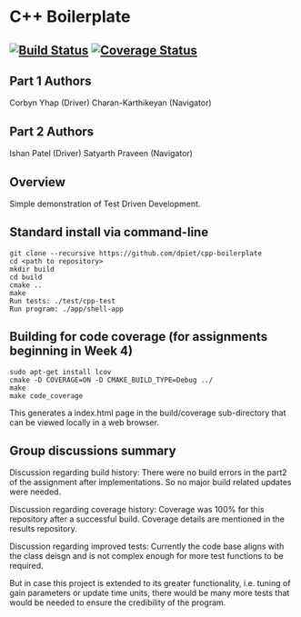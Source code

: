 # C++ Boilerplate
[![Build Status](https://travis-ci.org/cyhap/cpp-boilerplate.svg?branch=master)](https://travis-ci.org/Ip-umd/cpp-boilerplate)
[![Coverage Status](https://coveralls.io/repos/github/cyhap/cpp-boilerplate/badge.svg?branch=master)](https://coveralls.io/github/cyhap/cpp-boilerplate?branch=master)
---

## Part 1 Authors
Corbyn Yhap (Driver)
Charan-Karthikeyan (Navigator)

## Part 2 Authors
Ishan Patel (Driver)
Satyarth Praveen (Navigator)

## Overview

Simple demonstration of Test Driven Development.

## Standard install via command-line
```
git clone --recursive https://github.com/dpiet/cpp-boilerplate
cd <path to repository>
mkdir build
cd build
cmake ..
make
Run tests: ./test/cpp-test
Run program: ./app/shell-app
```

## Building for code coverage (for assignments beginning in Week 4)
```
sudo apt-get install lcov
cmake -D COVERAGE=ON -D CMAKE_BUILD_TYPE=Debug ../
make
make code_coverage
```
This generates a index.html page in the build/coverage sub-directory that can be viewed locally in a web browser.

## Group discussions summary
Discussion regarding build history:
There were no build errors in the part2 of the assignment after implementations.
So no major build related updates were needed.

Discussion regarding coverage history:
Coverage was 100% for this repository after a successful build. Coverage details are mentioned in the results repository.

Discussion regarding improved tests:
Currently the code base aligns with the class deisgn and is not complex enough for more test functions to be required.

But in case this project is extended to its greater functionality, i.e. tuning of gain parameters or update time units, 
there would be many more tests that would be needed to ensure the credibility of the program.

